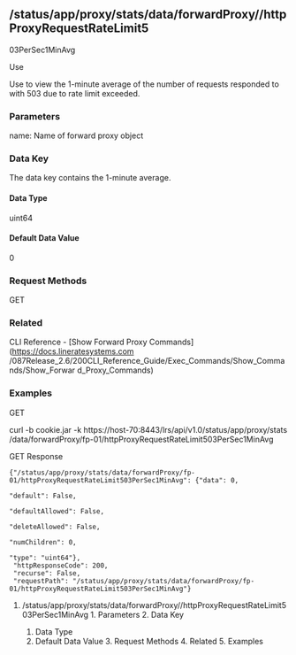 ## /status/app/proxy/stats/data/forwardProxy/<name>/httpProxyRequestRateLimit5
03PerSec1MinAvg

Use

Use to view the 1-minute average of the number of requests responded to with
503 due to rate limit exceeded.

### Parameters

name: Name of forward proxy object

### Data Key

The data key contains the 1-minute average.

#### Data Type

uint64

#### Default Data Value

0

### Request Methods

GET

### Related

CLI Reference - [Show Forward Proxy Commands](https://docs.lineratesystems.com
/087Release_2.6/200CLI_Reference_Guide/Exec_Commands/Show_Commands/Show_Forwar
d_Proxy_Commands)

### Examples

GET

curl -b cookie.jar -k https://host-70:8443/lrs/api/v1.0/status/app/proxy/stats
/data/forwardProxy/fp-01/httpProxyRequestRateLimit503PerSec1MinAvg

GET Response

    
    
    {"/status/app/proxy/stats/data/forwardProxy/fp-01/httpProxyRequestRateLimit503PerSec1MinAvg": {"data": 0,
                                                                                                    "default": False,
                                                                                                    "defaultAllowed": False,
                                                                                                    "deleteAllowed": False,
                                                                                                    "numChildren": 0,
                                                                                                    "type": "uint64"},
     "httpResponseCode": 200,
     "recurse": False,
     "requestPath": "/status/app/proxy/stats/data/forwardProxy/fp-01/httpProxyRequestRateLimit503PerSec1MinAvg"}
    

  1. /status/app/proxy/stats/data/forwardProxy/<name>/httpProxyRequestRateLimit503PerSec1MinAvg
    1. Parameters
    2. Data Key
      1. Data Type
      2. Default Data Value
    3. Request Methods
    4. Related
    5. Examples

